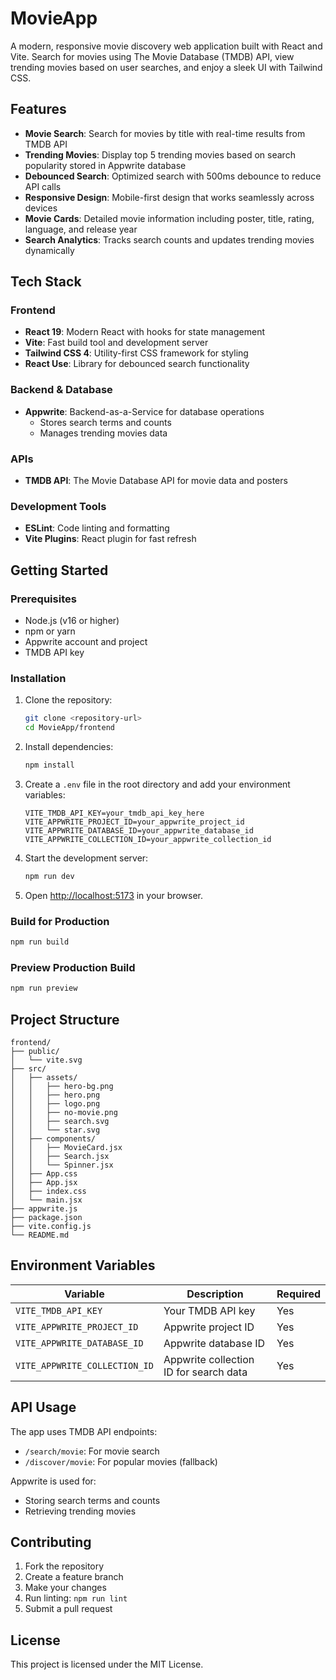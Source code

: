 # MovieApp

A modern, responsive movie discovery web application built with React and Vite. Search for movies using The Movie Database (TMDB) API, view trending movies based on user searches, and enjoy a sleek UI with Tailwind CSS.

## Features

- **Movie Search**: Search for movies by title with real-time results from TMDB API
- **Trending Movies**: Display top 5 trending movies based on search popularity stored in Appwrite database
- **Debounced Search**: Optimized search with 500ms debounce to reduce API calls
- **Responsive Design**: Mobile-first design that works seamlessly across devices
- **Movie Cards**: Detailed movie information including poster, title, rating, language, and release year
- **Search Analytics**: Tracks search counts and updates trending movies dynamically

## Tech Stack

### Frontend
- **React 19**: Modern React with hooks for state management
- **Vite**: Fast build tool and development server
- **Tailwind CSS 4**: Utility-first CSS framework for styling
- **React Use**: Library for debounced search functionality

### Backend & Database
- **Appwrite**: Backend-as-a-Service for database operations
  - Stores search terms and counts
  - Manages trending movies data

### APIs
- **TMDB API**: The Movie Database API for movie data and posters

### Development Tools
- **ESLint**: Code linting and formatting
- **Vite Plugins**: React plugin for fast refresh

## Getting Started

### Prerequisites
- Node.js (v16 or higher)
- npm or yarn
- Appwrite account and project
- TMDB API key

### Installation

1. Clone the repository:
   ```bash
   git clone <repository-url>
   cd MovieApp/frontend
   ```

2. Install dependencies:
   ```bash
   npm install
   ```

3. Create a `.env` file in the root directory and add your environment variables:
   ```env
   VITE_TMDB_API_KEY=your_tmdb_api_key_here
   VITE_APPWRITE_PROJECT_ID=your_appwrite_project_id
   VITE_APPWRITE_DATABASE_ID=your_appwrite_database_id
   VITE_APPWRITE_COLLECTION_ID=your_appwrite_collection_id
   ```

4. Start the development server:
   ```bash
   npm run dev
   ```

5. Open [http://localhost:5173](http://localhost:5173) in your browser.

### Build for Production

```bash
npm run build
```

### Preview Production Build

```bash
npm run preview
```

## Project Structure

```
frontend/
├── public/
│   └── vite.svg
├── src/
│   ├── assets/
│   │   ├── hero-bg.png
│   │   ├── hero.png
│   │   ├── logo.png
│   │   ├── no-movie.png
│   │   ├── search.svg
│   │   └── star.svg
│   ├── components/
│   │   ├── MovieCard.jsx
│   │   ├── Search.jsx
│   │   └── Spinner.jsx
│   ├── App.css
│   ├── App.jsx
│   ├── index.css
│   └── main.jsx
├── appwrite.js
├── package.json
├── vite.config.js
└── README.md
```

## Environment Variables

| Variable | Description | Required |
|----------|-------------|----------|
| `VITE_TMDB_API_KEY` | Your TMDB API key | Yes |
| `VITE_APPWRITE_PROJECT_ID` | Appwrite project ID | Yes |
| `VITE_APPWRITE_DATABASE_ID` | Appwrite database ID | Yes |
| `VITE_APPWRITE_COLLECTION_ID` | Appwrite collection ID for search data | Yes |

## API Usage

The app uses TMDB API endpoints:
- `/search/movie`: For movie search
- `/discover/movie`: For popular movies (fallback)

Appwrite is used for:
- Storing search terms and counts
- Retrieving trending movies

## Contributing

1. Fork the repository
2. Create a feature branch
3. Make your changes
4. Run linting: `npm run lint`
5. Submit a pull request

## License

This project is licensed under the MIT License.
